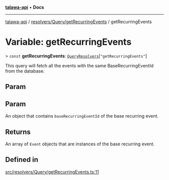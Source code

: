 [**talawa-api**](../../../../README.md) • **Docs**

***

[talawa-api](../../../../modules.md) / [resolvers/Query/getRecurringEvents](../README.md) / getRecurringEvents

# Variable: getRecurringEvents

\> `const` **getRecurringEvents**: [`QueryResolvers`](../../../../types/generatedGraphQLTypes/type-aliases/QueryResolvers.md)\[`"getRecurringEvents"`\]

This query will fetch all the events with the same BaseRecurringEventId from the database.

## Param

## Param

An object that contains `baseRecurringEventId` of the base recurring event.

## Returns

An array of `Event` objects that are instances of the base recurring event.

## Defined in

[src/resolvers/Query/getRecurringEvents.ts:11](https://github.com/PalisadoesFoundation/talawa-api/blob/a6e7ac91b581c9109559657faf0f934f3eb41fe7/src/resolvers/Query/getRecurringEvents.ts#L11)
